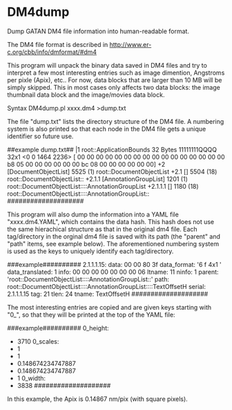 # DM4dump
Dump GATAN DM4 file information into human-readable format.

The DM4 file format is described in http://www.er-c.org/cbb/info/dmformat/#dm4 

This program will unpack the binary data saved in DM4 files and try to interpret a few most interesting entries such as image dimention, Angstroms per pixle (Apix), etc..
For now, data blocks that are larger than 10 MB will be simply skipped. This in most cases only affects two data blocks: the image thumbnail data block and the image/movies data block.


Syntax
DM4dump.pl xxxx.dm4 >dump.txt

The file "dump.txt" lists the directory structure of the DM4 file. A numbering system is also printed so that each node in the DM4 file gets a unique identifier so future use.

##example dump.txt##
 |1 <ApplicationBounds> root::ApplicationBounds 32 Bytes   11111111QQQQ 32x1 <0 0 1464 2236> [ 00 00 00 00 00 00 00 00 00 00 00 00 00 00 00 00 b8 05 00 00 00 00 00 00 bc 08 00 00 00 00 00 00]
 +2 [DocumentObjectList] 5525 (1) root::DocumentObjectList
  +2.1 [] 5504 (18) root::DocumentObjectList::
   +2.1.1 [AnnotationGroupList] 1201 (1) root::DocumentObjectList::::AnnotationGroupList
    +2.1.1.1 [] 1180 (18) root::DocumentObjectList::::AnnotationGroupList::
####################



This program will also dump the information into a YAML file "xxxx.dm4.YAML", which contains the data hash. This hash does not use the same hierachical structure as that in the original dm4 file. Each tag/directory in the orginal dm4 file is saved with its path (the "parent" and "path" items, see example below). The aforementioned numbering system is used as the keys to uniquely identify each tag/directory.

###example##########
2.1.1.1.15:
  data: 00 00 80 3f
  data_format: '6 f 4x1 '
  data_translated: 1
  info: 00 00 00 00 00 00 00 06
  ltname: 11
  ninfo: 1
  parent: 'root::DocumentObjectList::::AnnotationGroupList::'
  path: root::DocumentObjectList::::AnnotationGroupList::::TextOffsetH
  serial: 2.1.1.1.15
  tag: 21
  tlen: 24
  tname: TextOffsetH
####################



The most interesting entries are copied and are given keys starting with "0_", so that they will be printed at the top of the YAML file:

###example##########
0_height:
  - 3710
0_scales:
  - 1
  - 1
  - 0.148674234747887
  - 0.148674234747887
  - 1
0_width:
  - 3838
####################

In this example, the Apix is 0.14867 nm/pix (with square pixels).

